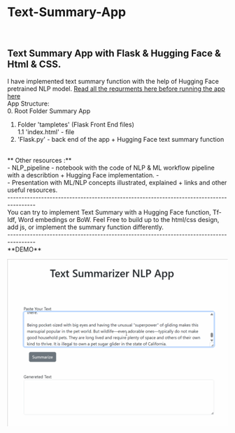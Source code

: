 # Text-Summary-App
<br />

Text Summary App with Flask & Hugging Face & Html & CSS. 
 ----------------------------------------------------------------------------------------
I have implemented text summary function with the help of Hugging Face pretrained NLP model.
[Read all the requrments here before running the app here](https://huggingface.co/docs/transformers/en/installation)
<br />
App Structure:
<br />
0. Root Folder Summary App
 1. Folder 'tampletes' (Flask Front End files)
    <br />
    1.1 'index.html' - file 
  3. 'Flask.py' -  back end of the app + Hugging Face text summary function

<br />
** Other resources :**
<br />
- NLP_pipeline - notebook with the code of NLP & ML workflow pipeline with a describtion + Hugging Face implementation.
- <br />
- Presentation with ML/NLP concepts illustrated, explained + links and other useful resources.
 <br />
 ----------------------------------------------------------------------------------------
<br />
You can try to implement Text Summary with a Hugging Face function, Tf-Idf, Word embedings or BoW. Feel Free to build up to the html/css design, add js, or implement the summary function differently. 



<br />
 ----------------------------------------------------------------------------------------
<br />
**DEMO**
<br />

![image](https://github.com/AlbinaKrasykova/Text-Summary-App/blob/main/Text_Summary_App_Demo_2.gif)
